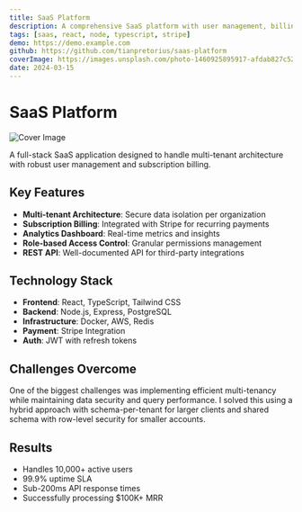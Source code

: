 ```yaml
---
title: SaaS Platform
description: A comprehensive SaaS platform with user management, billing, and analytics dashboard built for scalability.
tags: [saas, react, node, typescript, stripe]
demo: https://demo.example.com
github: https://github.com/tianpretorius/saas-platform
coverImage: https://images.unsplash.com/photo-1460925895917-afdab827c52f?w=800
date: 2024-03-15
---
```


# SaaS Platform

![Cover Image](https://images.unsplash.com/photo-1460925895917-afdab827c52f?w=800)

A full-stack SaaS application designed to handle multi-tenant architecture with robust user management and subscription billing.

## Key Features

- **Multi-tenant Architecture**: Secure data isolation per organization
- **Subscription Billing**: Integrated with Stripe for recurring payments
- **Analytics Dashboard**: Real-time metrics and insights
- **Role-based Access Control**: Granular permissions management
- **REST API**: Well-documented API for third-party integrations

## Technology Stack

- **Frontend**: React, TypeScript, Tailwind CSS
- **Backend**: Node.js, Express, PostgreSQL
- **Infrastructure**: Docker, AWS, Redis
- **Payment**: Stripe Integration
- **Auth**: JWT with refresh tokens

## Challenges Overcome

One of the biggest challenges was implementing efficient multi-tenancy while maintaining data security and query performance. I solved this using a hybrid approach with schema-per-tenant for larger clients and shared schema with row-level security for smaller accounts.

## Results

- Handles 10,000+ active users
- 99.9% uptime SLA
- Sub-200ms API response times
- Successfully processing $100K+ MRR
